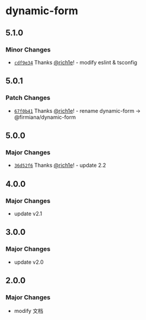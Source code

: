 # dynamic-form

## 5.1.0

### Minor Changes

- [`cdf9e34`](https://github.com/rich1e/firmiana/commit/cdf9e345f45d7bae13a731021ba36fd0a677c553) Thanks [@rich1e](https://github.com/rich1e)! - modify eslint & tsconfig

## 5.0.1

### Patch Changes

- [`67f0b41`](https://github.com/rich1e/firmiana/commit/67f0b411750e92f51d761d404ecdb2c67160153f) Thanks [@rich1e](https://github.com/rich1e)! - rename dynamic-form -> @firmiana/dynamic-form

## 5.0.0

### Major Changes

- [`36d52f6`](https://github.com/rich1e/firmiana/commit/36d52f6572bfb3022fa50469023bc2c67169ceec) Thanks [@rich1e](https://github.com/rich1e)! - update 2.2

## 4.0.0

### Major Changes

- update v2.1

## 3.0.0

### Major Changes

- update v2.0

## 2.0.0

### Major Changes

- modify 文档
